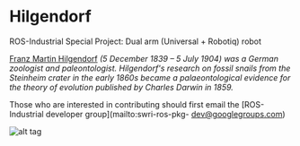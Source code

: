 Hilgendorf
=========

ROS-Industrial Special Project: Dual arm (Universal + Robotiq) robot

[Franz Martin Hilgendorf](http://en.wikipedia.org/wiki/Franz_Martin_Hilgendorf) _(5 December 1839 – 5 July 1904) was a German zoologist and paleontologist. Hilgendorf's research on fossil snails from the Steinheim crater in the early 1860s became a palaeontological evidence for the theory of evolution published by Charles Darwin in 1859._

Those who are interested in contributing should first email the [ROS-Industrial developer group](mailto:swri-ros-pkg-
dev@googlegroups.com)

![alt tag](https://raw.github.com/madratman/hilgendorf/issue_%231_add_hilgendorf_config_to_readme/hilgendorf_images/hilgendorf.JPG)
